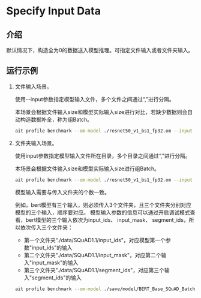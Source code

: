 # Specify Input Data

## 介绍

默认情况下，构造全为0的数据送入模型推理。可指定文件输入或者文件夹输入。

## 运行示例
1. 文件输入场景。
    
    使用--input参数指定模型输入文件，多个文件之间通过“,”进行分隔。    

    本场景会根据文件输入size和模型实际输入size进行对比，若缺少数据则会自动构造数据补全，称为组Batch。

    ```bash
    ait profile benchmark --om-model ./resnet50_v1_bs1_fp32.om --input ./1.bin,./2.bin,./3.bin,./4.bin,./5.bin
    ```
   
2. 文件夹输入场景。

    使用input参数指定模型输入文件所在目录，多个目录之间通过“,”进行分隔。
    
    本场景会根据文件输入size和模型实际输入size进行组Batch。
    
    ```bash
    ait profile benchmark --om-model ./resnet50_v1_bs1_fp32.om --input ./
    ```
    
    模型输入需要与传入文件夹的个数一致。
    
    例如，bert模型有三个输入，则必须传入3个文件夹，且三个文件夹分别对应模型的三个输入，顺序要对应。
    模型输入参数的信息可以通过开启调试模式查看，bert模型的三个输入依次为input_ids、 input_mask、 segment_ids，所以依次传入三个文件夹：
    
    - 第一个文件夹“./data/SQuAD1.1/input_ids"，对应模型第一个参数"input_ids"的输入
    - 第二个文件夹"./data/SQuAD1.1/input_mask"，对应第二个输入"input_mask"的输入
    - 第三个文件夹"./data/SQuAD1.1/segment_ids"，对应第三个输入"segment_ids"的输入
    
    ```bash
    ait profile benchmark --om-model ./save/model/BERT_Base_SQuAD_BatchSize_1.om --input ./data/SQuAD1.1/input_ids,./data/SQuAD1.1/input_mask,./data/SQuAD1.1/segment_ids
    ```

